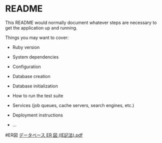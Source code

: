 # README

This README would normally document whatever steps are necessary to get the
application up and running.

Things you may want to cover:

* Ruby version

* System dependencies

* Configuration

* Database creation

* Database initialization

* How to run the test suite

* Services (job queues, cache servers, search engines, etc.)

* Deployment instructions

* ...

#ER図
[データベース ER 図 (IE記法).pdf](https://github.com/takanori-k-1074/fleemarket_sample_79a/files/4957479/ER.IE.pdf)